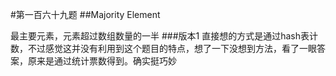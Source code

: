 #第一百六十九题
##Majority Element

最主要元素，元素超过数组数量的一半
###版本1
直接想的方式是通过hash表计数，不过感觉这并没有利用到这个题目的特点，想了一下没想到方法，看了一眼答案，原来是通过统计票数得到。确实挺巧妙